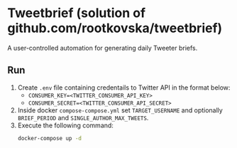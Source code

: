 # Tweetbrief (solution of github.com/rootkovska/tweetbrief)

A user-controlled automation for generating daily Tweeter briefs.

## Run
1. Create `.env` file containing credentails to Twitter API in the format below:
   - `CONSUMER_KEY=<TWITTER_CONSUMER_API_KEY>`
   - `CONSUMER_SECRET=<TWITTER_CONSUMER_API_SECRET>`
2. Inside docker `compose-compose.yml` set `TARGET_USERNAME` and optionally `BRIEF_PERIOD` and `SINGLE_AUTHOR_MAX_TWEETS`.
3. Execute the following command:
   ```sh
   docker-compose up -d
   ```
